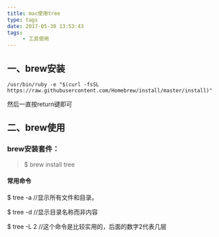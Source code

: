 ```yaml
---
title: mac使用tree
type: tags
date: 2017-05-30 13:53:43
tags:
     - 工具使用
---
```


## 一、brew安装

```
/usr/bin/ruby -e "$(curl -fsSL https://raw.githubusercontent.com/Homebrew/install/master/install)"
```

然后一直按return键即可

## 二、brew使用

### brew安装套件：

> $ brew install tree

#### 常用命令

$ tree -a          //显示所有文件和目录。

$ tree -d         //显示目录名称而非内容

$ tree -L 2      //这个命令是比较实用的，后面的数字2代表几层

